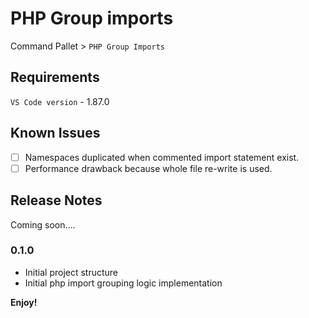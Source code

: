 # PHP Group imports

Command Pallet > `PHP Group Imports`

## Requirements

`VS Code version` - 1.87.0

## Known Issues

- [ ] Namespaces duplicated when commented import statement exist.
- [ ] Performance drawback because whole file re-write is used.

## Release Notes

Coming soon....

### 0.1.0

- Initial project structure
- Initial php import grouping logic implementation

**Enjoy!**
